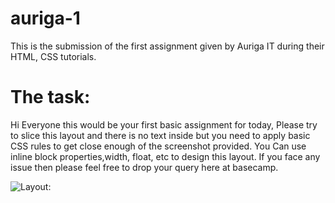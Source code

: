 # auriga-1

This is the submission of the first assignment given by Auriga IT during their HTML, CSS tutorials.

# The task:

Hi Everyone this would be your first basic assignment for today, Please try to slice this layout and there is no text inside but you need to apply basic CSS rules to get close enough of the screenshot provided.
You Can use inline block properties,width, float, etc to design this layout. If you face any issue then please feel free to drop your query here at basecamp.

![Layout:](https://bc3-production-us-east-2.s3.us-east-2.amazonaws.com/m2u4zu4u3ok95n8fnxupa0hdapc3?response-content-disposition=inline%3B%20filename%3D%22assignment-1.jpg%22%3B%20filename%2A%3DUTF-8%27%27assignment-1.jpg&response-content-type=image%2Fjpeg&X-Amz-Algorithm=AWS4-HMAC-SHA256&X-Amz-Credential=AKIAS5PME4CT5QW2PJJU%2F20200526%2Fus-east-2%2Fs3%2Faws4_request&X-Amz-Date=20200526T143007Z&X-Amz-Expires=86400&X-Amz-SignedHeaders=host&X-Amz-Signature=0d871c4a1c6b89089c3a85f5604ac00e17d8dc1ad2d384129a8de65b0606bc6d)
